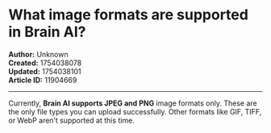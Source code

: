 # What image formats are supported in Brain AI?

**Author:** Unknown  
**Created:** 1754038078  
**Updated:** 1754038101  
**Article ID:** 11904669  

---

Currently, **Brain AI supports JPEG and PNG** image formats only. These are the only file types you can upload successfully. Other formats like GIF, TIFF, or WebP aren’t supported at this time.
